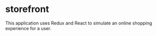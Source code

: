 # storefront
This application uses Redux and React to simulate an online shopping experience for a user.
